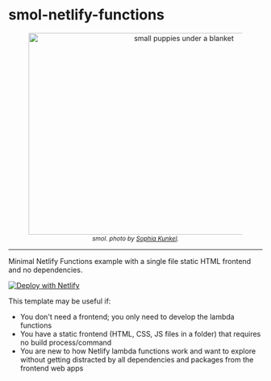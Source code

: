 # smol-netlify-functions

<center>
<figure>
  <img src="https://images.unsplash.com/photo-1578161467910-11ca4025aa0e?ixid=MnwxMjA3fDB8MHxwaG90by1wYWdlfHx8fGVufDB8fHx8&ixlib=rb-1.2.1&auto=format&fit=crop&w=600&q=80" alt="small puppies under a blanket" width="600" height="400">
  <figcaption style="font-size:.75rem"><em>smol. photo by <a href="https://unsplash.com/photos/cxlCuypQabs">Sophia Kunkel</a>.</em></figcaption>
</figure>
</center>

---

Minimal Netlify Functions example with a single file static HTML frontend and no dependencies.

[![Deploy with Netlify](https://www.netlify.com/img/deploy/button.svg)](https://app.netlify.com/start/deploy?repository=https://github.com/ekafyi/smol-netlify-functions)

This template may be useful if:

- You don't need a frontend; you only need to develop the lambda functions
- You have a static frontend (HTML, CSS, JS files in a folder) that requires no build process/command
- You are new to how Netlify lambda functions work and want to explore without getting distracted by all dependencies and packages from the frontend web apps

